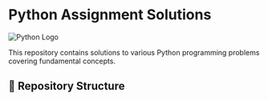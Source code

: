 # Python Assignment Solutions
![Python Logo](https://img.shields.io/badge/Python-3.8%2B-blue)

This repository contains solutions to various Python programming problems covering fundamental concepts.

## 📁 Repository Structure
